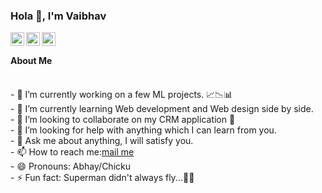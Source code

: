 ### Hola 👋, I'm Vaibhav  
<a href="https://twitter.com/__Vaibhavsharma">
<img align="left" alt="Vaibhav's Twitter" width="22px" src="https://cdn.jsdelivr.net/npm/simple-icons@v3/icons/twitter.svg" />
</a>
<a href="https://www.linkedin.com/in/vaibhavsharmatheonly/">
<img align="left" alt="Vaibhav's Linkdein" width="22px" src="https://cdn.jsdelivr.net/npm/simple-icons@v3/icons/linkedin.svg" />
</a>
<a href="https://medium.com/@vaibhavmcudc145">
<img align="left" alt="Vaibhav's Medium" width="22px" src="https://cdn.jsdelivr.net/npm/simple-icons@v3/icons/medium.svg" />
</a><br/>   
<!--[visitors](https://visitor-badge.laobi.icu/badge?page_id=Vaibhavabhaysharma.Vaibhavabhaysharma)
[![GitHub followers](https://img.shields.io/github/followers/Vaibhavabhaysharma.svg?style=social&label=Follow)](https://github.com/Vaibhavabhaysharma?tab=followers)-->  

#### About Me   
<br/>
- 🔭 I’m currently working on a few ML projects. 📈📉📊<br/>
- 🌱 I’m currently learning Web development and Web design side by side.<br/>  
- 👯 I’m looking to collaborate on my CRM application 👀<br/>
- 🤔 I’m looking for help with anything which I can learn from you.<br/>
- 💬 Ask me about anything, I will satisfy you.<br/>
- 📫 How to reach me:<a href="mailto:vaibhavmcudc145@gmail.com">mail me</a><br/>
- 😄 Pronouns: Abhay/Chicku<br/>
- ⚡ Fun fact: Superman didn't always fly...🦸🏻<br/>
